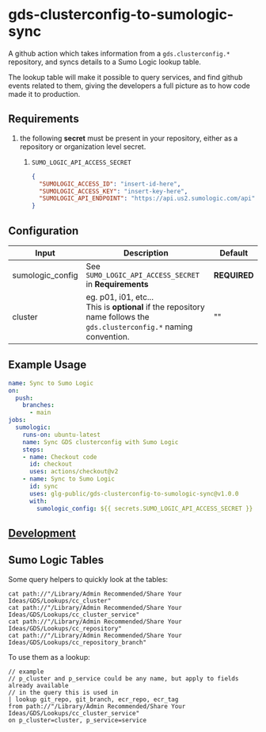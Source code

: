 # gds-clusterconfig-to-sumologic-sync

A github action which takes information from a `gds.clusterconfig.*` repository, and syncs details to a Sumo Logic lookup table.

The lookup table will make it possible to query services, and find github events related to them, giving the developers a full picture as to how code made it to production.

## Requirements

1. the following **secret** must be present in your repository, either as a repository or organization level secret.

   1. `SUMO_LOGIC_API_ACCESS_SECRET`

      ```json
      {
        "SUMOLOGIC_ACCESS_ID": "insert-id-here",
        "SUMOLOGIC_ACCESS_KEY": "insert-key-here",
        "SUMOLOGIC_API_ENDPOINT": "https://api.us2.sumologic.com/api"
      }
      ```

## Configuration

| Input            | Description                                                  | Default      |
| ---------------- | ------------------------------------------------------------ | ------------ |
| sumologic_config | See `SUMO_LOGIC_API_ACCESS_SECRET` in **Requirements**       | **REQUIRED** |
| cluster          | eg. p01, i01, etc...<br />This is **optional** if the repository name follows the `gds.clusterconfig.*` naming convention. | ""           |

## Example Usage

```yaml
name: Sync to Sumo Logic
on:
  push:
    branches:
      - main
jobs:
  sumologic:
    runs-on: ubuntu-latest
    name: Sync GDS clusterconfig with Sumo Logic
    steps:
    - name: Checkout code
      id: checkout
      uses: actions/checkout@v2
    - name: Sync to Sumo Logic
      id: sync
      uses: glg-public/gds-clusterconfig-to-sumologic-sync@v1.0.0
      with:
        sumologic_config: ${{ secrets.SUMO_LOGIC_API_ACCESS_SECRET }}
```

## [Development](./DEVELOPMENT.md)

## Sumo Logic Tables

Some query helpers to quickly look at the tables:

```
cat path://"/Library/Admin Recommended/Share Your Ideas/GDS/Lookups/cc_cluster"
cat path://"/Library/Admin Recommended/Share Your Ideas/GDS/Lookups/cc_cluster_service"
cat path://"/Library/Admin Recommended/Share Your Ideas/GDS/Lookups/cc_repository"
cat path://"/Library/Admin Recommended/Share Your Ideas/GDS/Lookups/cc_repository_branch"
```

To use them as a lookup:

```
// example
// p_cluster and p_service could be any name, but apply to fields already available
// in the query this is used in
| lookup git_repo, git_branch, ecr_repo, ecr_tag
from path://"/Library/Admin Recommended/Share Your Ideas/GDS/Lookups/cc_cluster_service"
on p_cluster=cluster, p_service=service
```

